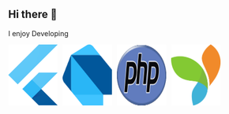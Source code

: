 ## Hi there 👋

I enjoy Developing

<div style="display: flex; gap: 10px;">
  <img src="assets/flutter.png" alt="Flutter" width="100"/>
  <img src="assets/dart.png" alt="Dart" width="100"/>
  <img src="assets/php.png" alt="PhP" width="100"/>
  <img src="assets/yii2.png" alt="Yii2" width="100"/>
</div>

<!--
**efraimkasenga/efraimkasenga** is a ✨ _special_ ✨ repository because its `README.md` (this file) appears on your GitHub profile.

Here are some ideas to get you started:

- 🔭 I’m currently working on ...
- 🌱 I’m currently learning ...
- 👯 I’m looking to collaborate on ...
- 🤔 I’m looking for help with ...
- 💬 Ask me about ...
- 📫 How to reach me: ...
- 😄 Pronouns: ...
- ⚡ Fun fact: ...
-->
